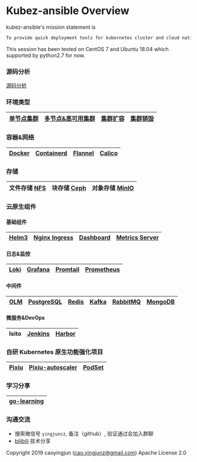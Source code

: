 # Kubez-ansible Overview

kubez-ansible's mission statement is

``` bash
To provide quick deployment tools for kubernetes cluster and cloud native application by ansible.
```

This session has been tested on CentOS 7 and Ubuntu 18.04 which supported by
python2.7 for now.

### 源码分析
[源码分析](https://www.bilibili.com/video/BV1L84y1h7LE/)

### 环境类型
| [单节点集群](docs/install/all-in-one.md) | [多节点&高可用集群](docs/install/multinode.md) | [集群扩容](docs/install/expansion.md) | [集群销毁](docs/install/destroy.md) |
| :----: | :----: | :----:  | :----: |

### 容器&网络
| [Docker](https://github.com/docker) | [Containerd](https://github.com/containerd/containerd) | [Flannel](https://github.com/flannel-io/flannel) | [Calico](https://github.com/projectcalico/calico) |
| :----: | :----: | :----: | :----: |

### 存储
| 文件存储 [NFS](docs/apply/nfs.md) | 块存储 [Ceph](docs/apply/ceph-guide.md) | 对象存储 [MinIO](docs/apply/minio.md)|
| :----: | :----: | :----: |

### 云原生组件

#### 基础组件
| [Helm3](docs/apply/helm3-guide.md) | [Nginx Ingress](docs/apply/ingress.md) | [Dashboard](docs/apply/dashboard.md) | [Metrics Server](docs/apply/metrics.md) |
| :----: | :----: | :----: | :----: | 

#### 日志&监控
| [Loki](docs/apply/loki.md) | [Grafana](docs/apply/grafana.md) | [Promtail](docs/apply/promtail.md) | [Prometheus](docs/apply/prometheus.md) |
| :----: | :----: | :----: | :----: |

#### 中间件
| [OLM](docs/paas/olm.md) | [PostgreSQL](docs/paas/postgres.md)  | [Redis](docs/paas/redis.md) | [Kafka](docs/paas/kafka.md) | [RabbitMQ](docs/paas/rabbitmq.md) | [MongoDB](docs/paas/mongodb.md) |
| :----: | :----: | :----: | :----: | :----: | :----: |

#### 微服务&DevOps
| Isito | [Jenkins](docs/apply/jenkins.md) | [Harbor](docs/apply/harbor.md) |
| :----: |:----:|:----:|

### 自研 Kubernetes 原生功能强化项目
| [Pixiu](https://github.com/caoyingjunz/pixiu) | [Pixiu-autoscaler](https://github.com/caoyingjunz/pixiu-autoscaler) | [PodSet](https://github.com/caoyingjunz/podset-operator) |
| :----: | :----: | :----: |

### 学习分享
| [go-learning](https://github.com/caoyingjunz/go-learning) |
| :----: |

### 沟通交流
- 搜索微信号 `yingjuncz`, 备注（github）, 验证通过会加入群聊
- [bilibili](https://space.bilibili.com/3493104248162809?spm_id_from=333.1007.0.0) 技术分享

Copyright 2019 caoyingjun (cao.yingjunz@gmail.com) Apache License 2.0
